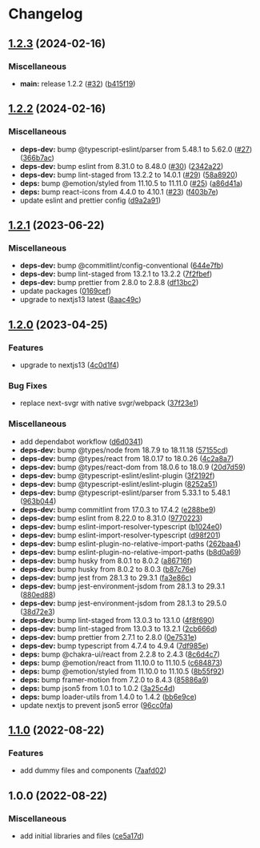 # Changelog

## [1.2.3](https://github.com/niikkiin/nextjs-typescript-chakra-ui-template/compare/v1.2.2...v1.2.3) (2024-02-16)


### Miscellaneous

* **main:** release 1.2.2 ([#32](https://github.com/niikkiin/nextjs-typescript-chakra-ui-template/issues/32)) ([b415f19](https://github.com/niikkiin/nextjs-typescript-chakra-ui-template/commit/b415f19adefa75ec26f71ca6bbbf91de4dd49ecf))

## [1.2.2](https://github.com/niikkiin/nextjs-typescript-chakra-ui-template/compare/v1.2.1...v1.2.2) (2024-02-16)


### Miscellaneous

* **deps-dev:** bump @typescript-eslint/parser from 5.48.1 to 5.62.0 ([#27](https://github.com/niikkiin/nextjs-typescript-chakra-ui-template/issues/27)) ([366b7ac](https://github.com/niikkiin/nextjs-typescript-chakra-ui-template/commit/366b7ac9c9d001237189b9be87bd57f3119e3996))
* **deps-dev:** bump eslint from 8.31.0 to 8.48.0 ([#30](https://github.com/niikkiin/nextjs-typescript-chakra-ui-template/issues/30)) ([2342a22](https://github.com/niikkiin/nextjs-typescript-chakra-ui-template/commit/2342a2237d832203920db20813cea79035a22f50))
* **deps-dev:** bump lint-staged from 13.2.2 to 14.0.1 ([#29](https://github.com/niikkiin/nextjs-typescript-chakra-ui-template/issues/29)) ([58a8920](https://github.com/niikkiin/nextjs-typescript-chakra-ui-template/commit/58a8920154d81a9add2d4f06ae6218100a8760c0))
* **deps:** bump @emotion/styled from 11.10.5 to 11.11.0 ([#25](https://github.com/niikkiin/nextjs-typescript-chakra-ui-template/issues/25)) ([a86d41a](https://github.com/niikkiin/nextjs-typescript-chakra-ui-template/commit/a86d41a2ed033aad34e89d8f5bde8e0afcf30cac))
* **deps:** bump react-icons from 4.4.0 to 4.10.1 ([#23](https://github.com/niikkiin/nextjs-typescript-chakra-ui-template/issues/23)) ([f403b7e](https://github.com/niikkiin/nextjs-typescript-chakra-ui-template/commit/f403b7e0adb321b455058da39a14dfe6cb8618cd))
* update eslint and prettier config ([d9a2a91](https://github.com/niikkiin/nextjs-typescript-chakra-ui-template/commit/d9a2a9106d00afde2ad47f0dca16ec998aa9c6db))

## [1.2.1](https://github.com/niikkiin/nextjs-typescript-chakra-ui-template/compare/v1.2.0...v1.2.1) (2023-06-22)


### Miscellaneous

* **deps-dev:** bump @commitlint/config-conventional ([644e7fb](https://github.com/niikkiin/nextjs-typescript-chakra-ui-template/commit/644e7fbe647f83d11ebbdbdffdb26fd515ba6555))
* **deps-dev:** bump lint-staged from 13.2.1 to 13.2.2 ([7f2fbef](https://github.com/niikkiin/nextjs-typescript-chakra-ui-template/commit/7f2fbef7cc68d65440dd9379972e7c1540646770))
* **deps-dev:** bump prettier from 2.8.0 to 2.8.8 ([df13bc2](https://github.com/niikkiin/nextjs-typescript-chakra-ui-template/commit/df13bc2d9290dd4ca8bc33395d846f70fa5b13e5))
* update packages ([0169cef](https://github.com/niikkiin/nextjs-typescript-chakra-ui-template/commit/0169cef36a07b89fd72064ed2567c24d2ca84f75))
* upgrade to nextjs13 latest ([8aac49c](https://github.com/niikkiin/nextjs-typescript-chakra-ui-template/commit/8aac49c1367d1365602e9a3028379f8a437e0d08))

## [1.2.0](https://github.com/niikkiin/nextjs-typescript-chakra-ui-template/compare/v1.1.0...v1.2.0) (2023-04-25)


### Features

* upgrade to nextjs13 ([4c0d1f4](https://github.com/niikkiin/nextjs-typescript-chakra-ui-template/commit/4c0d1f46dc34e39dcf184f0b77db6fbeabf98ae0))


### Bug Fixes

* replace next-svgr with native svgr/webpack ([37f23e1](https://github.com/niikkiin/nextjs-typescript-chakra-ui-template/commit/37f23e1497ac97569b57dd1ea59a42caf9289ad9))


### Miscellaneous

* add dependabot workflow ([d6d0341](https://github.com/niikkiin/nextjs-typescript-chakra-ui-template/commit/d6d03418167e265631b11d5a831c063583961ea7))
* **deps-dev:** bump @types/node from 18.7.9 to 18.11.18 ([57155cd](https://github.com/niikkiin/nextjs-typescript-chakra-ui-template/commit/57155cd3e2fcce819bdf0dc6c12087d38b11d298))
* **deps-dev:** bump @types/react from 18.0.17 to 18.0.26 ([4c2a8a7](https://github.com/niikkiin/nextjs-typescript-chakra-ui-template/commit/4c2a8a736163668f1a118d17b5017952d35b73b0))
* **deps-dev:** bump @types/react-dom from 18.0.6 to 18.0.9 ([20d7d59](https://github.com/niikkiin/nextjs-typescript-chakra-ui-template/commit/20d7d59dd24a7cc0b5e36402c37723549bad6646))
* **deps-dev:** bump @typescript-eslint/eslint-plugin ([3f2192f](https://github.com/niikkiin/nextjs-typescript-chakra-ui-template/commit/3f2192ff1c2c801fb3c612f4afe3de37ebe0e1ee))
* **deps-dev:** bump @typescript-eslint/eslint-plugin ([8252a51](https://github.com/niikkiin/nextjs-typescript-chakra-ui-template/commit/8252a5165cc732476eb3744b5f3a40f38bdde748))
* **deps-dev:** bump @typescript-eslint/parser from 5.33.1 to 5.48.1 ([963b044](https://github.com/niikkiin/nextjs-typescript-chakra-ui-template/commit/963b044fca4158f0477d8a7ec960838f45c6a4a0))
* **deps-dev:** bump commitlint from 17.0.3 to 17.4.2 ([e288be9](https://github.com/niikkiin/nextjs-typescript-chakra-ui-template/commit/e288be9f5c86548f3d6d6cec7c99f816f57b5e24))
* **deps-dev:** bump eslint from 8.22.0 to 8.31.0 ([9770223](https://github.com/niikkiin/nextjs-typescript-chakra-ui-template/commit/9770223cd111dd0366278bd08b7e829c6b3f4201))
* **deps-dev:** bump eslint-import-resolver-typescript ([b1024e0](https://github.com/niikkiin/nextjs-typescript-chakra-ui-template/commit/b1024e06c5fbfe068e9ad715321eb4f8ccb00f5f))
* **deps-dev:** bump eslint-import-resolver-typescript ([d98f201](https://github.com/niikkiin/nextjs-typescript-chakra-ui-template/commit/d98f2010328a7aa3bd80484206e8f19eee89674c))
* **deps-dev:** bump eslint-plugin-no-relative-import-paths ([262baa4](https://github.com/niikkiin/nextjs-typescript-chakra-ui-template/commit/262baa425959e0c10f444721572bfe78bb40f10c))
* **deps-dev:** bump eslint-plugin-no-relative-import-paths ([b8d0a69](https://github.com/niikkiin/nextjs-typescript-chakra-ui-template/commit/b8d0a6905f8133420d28520b1b3e540231f15ea2))
* **deps-dev:** bump husky from 8.0.1 to 8.0.2 ([a86716f](https://github.com/niikkiin/nextjs-typescript-chakra-ui-template/commit/a86716fce18c96f03c62e41430bc7d6922828642))
* **deps-dev:** bump husky from 8.0.2 to 8.0.3 ([b87c76e](https://github.com/niikkiin/nextjs-typescript-chakra-ui-template/commit/b87c76e87ba1defa821428fe01dc639737eaa940))
* **deps-dev:** bump jest from 28.1.3 to 29.3.1 ([fa3e86c](https://github.com/niikkiin/nextjs-typescript-chakra-ui-template/commit/fa3e86c9ee0afdd05ae888f7fe54cbc52d968756))
* **deps-dev:** bump jest-environment-jsdom from 28.1.3 to 29.3.1 ([880ed88](https://github.com/niikkiin/nextjs-typescript-chakra-ui-template/commit/880ed8852d848eaad2cd8d71c85dd709eac38d04))
* **deps-dev:** bump jest-environment-jsdom from 28.1.3 to 29.5.0 ([38d72e3](https://github.com/niikkiin/nextjs-typescript-chakra-ui-template/commit/38d72e34a9f33c2ec8da0ec3b0cb438ceddc82a2))
* **deps-dev:** bump lint-staged from 13.0.3 to 13.1.0 ([4f8f690](https://github.com/niikkiin/nextjs-typescript-chakra-ui-template/commit/4f8f6900a7d0462ec41a6fafb967971e64564d36))
* **deps-dev:** bump lint-staged from 13.0.3 to 13.2.1 ([2cb666d](https://github.com/niikkiin/nextjs-typescript-chakra-ui-template/commit/2cb666d516cc9beda4077d3f89aad689d224782a))
* **deps-dev:** bump prettier from 2.7.1 to 2.8.0 ([0e7531e](https://github.com/niikkiin/nextjs-typescript-chakra-ui-template/commit/0e7531ee889da7b38e75d3b078342da89be04347))
* **deps-dev:** bump typescript from 4.7.4 to 4.9.4 ([7df985e](https://github.com/niikkiin/nextjs-typescript-chakra-ui-template/commit/7df985e0782afb9c7730caa90b146bbeeebfe591))
* **deps:** bump @chakra-ui/react from 2.2.8 to 2.4.3 ([8c6d4c7](https://github.com/niikkiin/nextjs-typescript-chakra-ui-template/commit/8c6d4c76fc05b0b325acc6dad0aad09608096219))
* **deps:** bump @emotion/react from 11.10.0 to 11.10.5 ([c684873](https://github.com/niikkiin/nextjs-typescript-chakra-ui-template/commit/c684873410086202360beb6a59050deb569035b7))
* **deps:** bump @emotion/styled from 11.10.0 to 11.10.5 ([8b55f92](https://github.com/niikkiin/nextjs-typescript-chakra-ui-template/commit/8b55f920d77ef58a105221ca1dab266fccd2c968))
* **deps:** bump framer-motion from 7.2.0 to 8.4.3 ([85886a9](https://github.com/niikkiin/nextjs-typescript-chakra-ui-template/commit/85886a9392fcc4a14958d027e683f8fded6d3ff1))
* **deps:** bump json5 from 1.0.1 to 1.0.2 ([3a25c4d](https://github.com/niikkiin/nextjs-typescript-chakra-ui-template/commit/3a25c4decd3c4b8384a17638d81d6371582b4507))
* **deps:** bump loader-utils from 1.4.0 to 1.4.2 ([bb6e9ce](https://github.com/niikkiin/nextjs-typescript-chakra-ui-template/commit/bb6e9ce3fcbeb693c66b47f8977e784e9b958874))
* update nextjs to prevent json5 error ([96cc0fa](https://github.com/niikkiin/nextjs-typescript-chakra-ui-template/commit/96cc0fadb816239320094dd6b6e2e3eaeb2662ce))

## [1.1.0](https://github.com/niikkiin/nextjs-typescript-chakra-ui-template/compare/v1.0.0...v1.1.0) (2022-08-22)


### Features

* add dummy files and components ([7aafd02](https://github.com/niikkiin/nextjs-typescript-chakra-ui-template/commit/7aafd0201c1c54e1d4af5adee1bb483f52602def))

## 1.0.0 (2022-08-22)


### Miscellaneous

* add initial libraries and files ([ce5a17d](https://github.com/niikkiin/nextjs-typescript-chakra-ui-template/commit/ce5a17d959639d0cd61b531abdba23c70ee62045))
